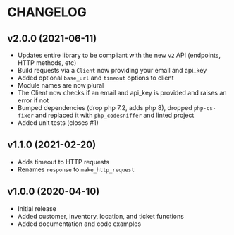 # CHANGELOG

## v2.0.0 (2021-06-11)

* Updates entire library to be compliant with the new `v2` API (endpoints, HTTP methods, etc)
* Build requests via a `Client` now providing your email and api_key
* Added optional `base_url` and `timeout` options to client
* Module names are now plural
* The Client now checks if an email and api_key is provided and raises an error if not
* Bumped dependencies (drop php 7.2, adds php 8), dropped `php-cs-fixer` and replaced it with `php_codesniffer` and linted project
* Added unit tests (closes #1)

## v1.1.0 (2021-02-20)

* Adds timeout to HTTP requests
* Renames `response` to `make_http_request`

## v1.0.0 (2020-04-10)

* Initial release
* Added customer, inventory, location, and ticket functions
* Added documentation and code examples
